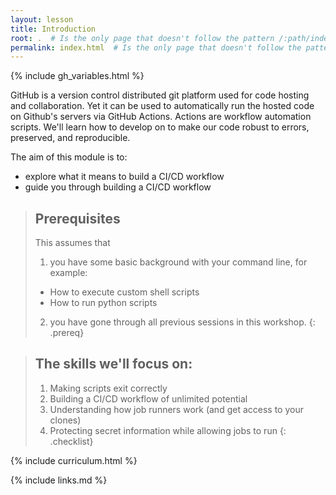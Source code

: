 ```yaml
---
layout: lesson
title: Introduction
root: .  # Is the only page that doesn't follow the pattern /:path/index.html
permalink: index.html  # Is the only page that doesn't follow the pattern /:path/index.html
---
```

{% include gh_variables.html %}

GitHub is a version control distributed git platform used for code hosting and collaboration. Yet it can be used to automatically run the hosted code on Github's servers via GitHub Actions. Actions are workflow automation scripts. We'll learn how to develop on to make our code robust to errors, preserved, and reproducible.

The aim of this module is to:
- explore what it means to build a CI/CD workflow
- guide you through building a CI/CD workflow

> ## Prerequisites
>
> This assumes that 
> 1. you have some basic background with your command line, for example:
>   - How to execute custom shell scripts
>   - How to run python scripts
> 2. you have gone through all previous sessions in this workshop.
{: .prereq}

> ## The skills we'll focus on:
>
> 1.  Making scripts exit correctly
> 2.  Building a CI/CD workflow of unlimited potential
> 3.  Understanding how job runners work (and get access to your clones)
> 4.  Protecting secret information while allowing jobs to run
{: .checklist}

{% include curriculum.html %}

{% include links.md %}
